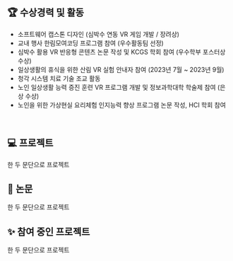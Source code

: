 ## :trophy: 수상경력 및 활동
- 소프트웨어 캡스톤 디자인 (심박수 연동 VR 게임 개발 / 장려상)
- 교내 행사 한림모여코딩 프로그램 참여 (우수활동팀 선정)
- 심박수 활용 VR 반응형 콘텐츠 논문 작성 및 KCGS 학회 참여 (우수학부 포스터상 수상)
- 일상생활의 휴식을 위한 산림 VR 실험 안내자 참여 (2023년 7월 ~ 2023년 9월)
- 청각 시스템 치료 기술 조교 활동
- 노인 일상생활 능력 증진 훈련 VR 프로그램 개발 및 정보과학대학 학술제 참여 (은상 수상)
- 노인을 위한 가상현실 요리체험 인지능력 향상 프로그램 논문 작성, HCI 학회 참여
  
&nbsp;

## :computer: 프로젝트
한 두 문단으로 프로젝트 

## :page_facing_up: 논문
한 두 문단으로 프로젝트 

## :sparkles: 참여 중인 프로젝트
한 두 문단으로 프로젝트 
